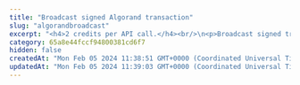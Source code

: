 ```yaml
---
title: "Broadcast signed Algorand transaction"
slug: "algorandbroadcast"
excerpt: "<h4>2 credits per API call.</h4><br/>\n<p>Broadcast signed transaction to Algorand blockchain. This method is used internally from Tatum KMS or Tatum client libraries.\nIt is possible to create custom signing mechanism and use this method only for broadcasting data to the blockchain.</p>"
category: 65a8e44fccf94800381cd6f7
hidden: false
createdAt: "Mon Feb 05 2024 11:38:51 GMT+0000 (Coordinated Universal Time)"
updatedAt: "Mon Feb 05 2024 11:39:03 GMT+0000 (Coordinated Universal Time)"
---
```

